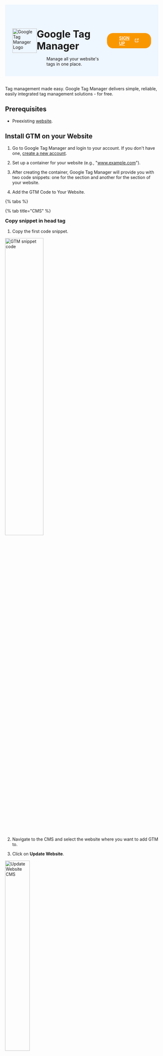#

<div class="header">
  <div class="inner">
    <img src="/static/images/logos/tag-manager-logo.png" alt="Google Tag Manager Logo">
    <div>
      <h1>Google Tag Manager</h1>
      <p style="padding-left: 2rem; margin-bottom: 0;">Manage all your website's tags in one place.</p>
    </div>
  </div>
  <a href="https://tagmanager.google.com/" rel="noopener noreferrer" target="_blank" style="background-color: #f99700; color: #fff; padding: .5rem 2.5rem; border-radius: 20px; font-weight: 600; display: inline-flex;">SIGN UP <span style="padding-left: .5rem; display: inline-flex; align-items: center;"><svg xmlns="http://www.w3.org/2000/svg" viewBox="0 0 16 16" width="20" height="20" fill="#fff"><path d="M3.75 2h3.5a.75.75 0 0 1 0 1.5h-3.5a.25.25 0 0 0-.25.25v8.5c0 .138.112.25.25.25h8.5a.25.25 0 0 0 .25-.25v-3.5a.75.75 0 0 1 1.5 0v3.5A1.75 1.75 0 0 1 12.25 14h-8.5A1.75 1.75 0 0 1 2 12.25v-8.5C2 2.784 2.784 2 3.75 2Zm6.854-1h4.146a.25.25 0 0 1 .25.25v4.146a.25.25 0 0 1-.427.177L13.03 4.03 9.28 7.78a.751.751 0 0 1-1.042-.018.751.751 0 0 1-.018-1.042l3.75-3.75-1.543-1.543A.25.25 0 0 1 10.604 1Z"></path></svg></span></a>
</div>

Tag management made easy. Google Tag Manager delivers simple, reliable, easily integrated tag management solutions - for free.

## Prerequisites
- Preexisting [website](https://cms.solodev.net/workspace/websites/).

## Install GTM on your Website

1. Go to Google Tag Manager and login to your account. If you don't have one, [create a new account](https://tagmanager.google.com/).

2. Set up a container for your website (e.g., "www.example.com").

3. After creating the container, Google Tag Manager will provide you with two code snippets: one for the <head> section and another for the <body> section of your website.

4. Add the GTM Code to Your Website.

{% tabs %}

{% tab title="CMS" %}

<h3 style="margin-top: 0;"><span class="text-teal" style="margin-top: 0;">Copy snippet in head tag</span></h3>

1. Copy the first code snippet.

<p><img src="/static/images/tag-manager/analytics-first-code-snippet.jpg" alt="GTM snippet code" style="width: 50%;"></p>

2. Navigate to the CMS and select the website where you want to add GTM to.

2. Click on **Update Website**.

<p><img src="/static/images/tag-manager/analytics-cms-update-website.jpg" alt="Update Website CMS" style="width: 40%;"></p>

3. Navigate to the **Meta Information** tab.

<p><img src="/static/images/tag-manager/analytics-cms-meta-information.jpg" alt="CMS Meta Information Tab" style="width: 40%;"></p>

4. Paste the code snippet on the **Global Header Insert** textarea.

<p><img src="/static/images/tag-manager/analytics-cms-global-header.jpg" alt="CMS Global Header Insert Textarea" style="width: 40%;"></p>

5. Click <span class="text-orange">**Submit**</span>.

<h3 style="margin-top: 0;"><span class="text-teal" style="margin-top: 0;">Copy snippet in body tag</span></h3>

1. Copy the second code snippet.

<p><img src="/static/images/tag-manager/analytics-second-code-snippet.jpg" alt="GTM snippet code" style="width: 50%;"></p>

2. Go to the file that serves as your [base template](https://cms.solodev.net/tutorials/cms/add-page-template/#adding-your-base-template-to-your-page-template).

<p><img src="/static/images/tag-manager/base-template-left-nav.jpg" alt="CMS base template in the left nav"></p>

3. Paste the code snippet at the top of the file.

<p><img src="/static/images/tag-manager/analytics-base-template.jpg" alt="CMS base template with analytics snippet" style="width: 60%;"></p>

4. Click <span class="text-orange">**Publish**</span>.

<p><img src="/static/images/tag-manager/base-template-publish.jpg" alt="CMS publish button" style="width: 28%;"></p>

{% endtab %}
{% tab title="WordPress" %}

<h3 style="margin-top: 0;"><span class="text-teal" style="margin-top: 0;">Copy snippet in head tag</span></h3>

1. Copy the first code snippet.

<p><img src="/static/images/tag-manager/analytics-first-code-snippet.jpg" alt="GTM snippet code" style="width: 50%;"></p>

2. Log in to your **WordPress Dashboard**.

3. Navigate to **Appearance** and then to **Theme File Editor**.

<!-- <p><img src="/static/images/tag-manager/analytics-cms-update-website.jpg" alt="Update Website CMS" style="width: 40%;"></p> -->

4. Paste the code snippet in the `header.php` file.

<!-- <p><img src="/static/images/tag-manager/analytics-cms-meta-information.jpg" alt="CMS Meta Information Tab" style="width: 40%;"></p> -->

5. Click <span class="text-orange">**Update File**</span>.

<h3 style="margin-top: 0;"><span class="text-teal" style="margin-top: 0;">Copy snippet in body tag</span></h3>

1. Copy the second code snippet.

<p><img src="/static/images/tag-manager/analytics-second-code-snippet.jpg" alt="GTM snippet code" style="width: 50%;"></p>

2. Paste the code snippet in the `footer.php` file. 

!!!Note:
If your website does not have a `header.php`, paste the code in the `footer.php` immediately after the opening <body> tag.
!!!

<!-- <p><img src="/static/images/tag-manager/analytics-base-template.jpg" alt="CMS base template with analytics snippet" style="width: 60%;"></p> -->

3. Click <span class="text-orange">**Update File**</span>.

<!-- <p><img src="/static/images/tag-manager/base-template-publish.jpg" alt="CMS publish button" style="width: 28%;"></p> -->

{% endtab %}
{% tab title="Drupal" %}

<h3 style="margin-top: 0;"><span class="text-teal" style="margin-top: 0;">Copy snippet in head tag</span></h3>

1. Copy the first code snippet.

<p><img src="/static/images/tag-manager/analytics-first-code-snippet.jpg" alt="GTM snippet code" style="width: 50%;"></p>

2. Log in to your **Drupal Admin Dashboard**.

3. Navigate to **Admin** and then to **Appearance** to find your active theme.

<!-- <p><img src="/static/images/tag-manager/analytics-cms-update-website.jpg" alt="Update Website CMS" style="width: 40%;"></p> -->

4. Find the `html.html.twig` file in your active theme directory (e.g., /themes/custom/[your-theme-name]/templates/).

!!!Note:
If it doesn’t exist, you may need to create one or copy it from the core or base theme.
!!!

5. Paste the code snippet in the `html.html.twig` file immediately before the closing `</head>` tag.

<!-- <p><img src="/static/images/tag-manager/analytics-cms-meta-information.jpg" alt="CMS Meta Information Tab" style="width: 40%;"></p> -->

<h3 style="margin-top: 0;"><span class="text-teal" style="margin-top: 0;">Copy snippet in body tag</span></h3>

1. Copy the second code snippet.

<p><img src="/static/images/tag-manager/analytics-second-code-snippet.jpg" alt="GTM snippet code" style="width: 50%;"></p>

2. Paste the code snippet in the `html.html.twig` file immediately after the opening `<body>` tag.

3. Clear your Drupal cache by navigating to **Configuration > Performance** and clicking <span class="text-orange">**Clear All Caches**</span>.

{% endtab %}

{% endtabs %}

6. Use the [**"Preview"** mode](https://support.google.com/tagmanager/answer/6107056) in Google Tag Manager to check if the tags are firing correctly, or use the Google Tag Assistant extension in your browser to verify the installation.

<style>
  /* Headers */
  .header {
    display: flex;
    align-items: center;
    justify-content: space-between;
    padding: 2rem 1.5rem;
    margin-bottom: 2rem;
    background-color: #eef6ff;
  }
  .header .inner {
    display: flex;
    align-items: center;
    justify-content: start;
  }
  .header img {
    width: 80px;
  }
  .header h1 {
    margin-left: 0;
    font-size: 2rem;
    margin-bottom: 0.25rem;
  }
  .header p {
    padding-left: 2rem;
    margin-bottom: 0;
  }
</style>